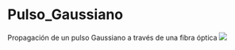# Pulso_Gaussiano
Propagación de un pulso Gaussiano a través de una fibra óptica
![](https://github.com/f92gotom/Pulso_Gaussiano/new/main/Anim_Gauss.gif)
